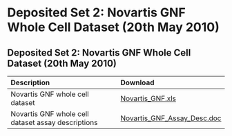 # Deposited Set 2: Novartis GNF Whole Cell Dataset \(20th May 2010\)

## Deposited Set 2: Novartis GNF Whole Cell Dataset \(20th May 2010\)

| Description | Download |
| :--- | :--- |
| Novartis GNF whole cell dataset | [Novartis\_GNF.xls](ftp://ftp.ebi.ac.uk/pub/databases/chembl/ChEMBLNTD/set2_gnf/Novartis_GNF.xls) |
| Novartis GNF whole cell dataset assay descriptions | [Novartis\_GNF\_Assay\_Desc.doc](ftp://ftp.ebi.ac.uk/pub/databases/chembl/ChEMBLNTD/set2_gnf/Novartis_GNF_Assay_Desc.doc) |

